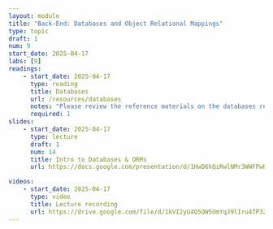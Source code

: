 ```yaml
---
layout: module
title: "Back-End: Databases and Object Relational Mappings"
type: topic
draft: 1
num: 9
start_date: 2025-04-17
labs: [9]
readings: 
    - start_date: 2025-04-17
      type: reading
      title: Databases
      url: /resources/databases
      notes: "Please review the reference materials on the databases resource page. We will practice using these commands in Lab 9."
      required: 1
slides: 
    - start_date: 2025-04-17
      type: lecture
      draft: 1
      num: 14
      title: Intro to Databases & ORMs
      url: https://docs.google.com/presentation/d/1HwD6kQiRwlNMr3WWFPwRnaIWNPn0wl5vwlGdHv2xtVo/edit?usp=sharing

videos:
    - start_date: 2025-04-17
      type: video
      title: Lecture recording
      url: https://drive.google.com/file/d/1kVI2yU4Q5QW5UmYqJ9lIru4fP3ZEsh-L/view?usp=drive_link
---
```

 
